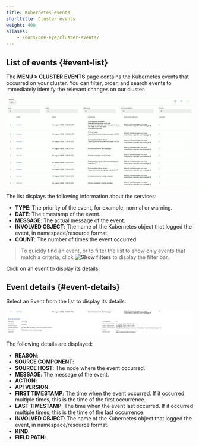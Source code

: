 ```yaml
---
title: Kubernetes events
shorttitle: Cluster events
weight: 400
aliases:
    - /docs/one-eye/cluster-events/
---
```


## List of events {#event-list}

The **MENU > CLUSTER EVENTS** page contains the Kubernetes events that occurred on your cluster. You can filter, order, and search events to immediately identify the relevant changes on our cluster.

![List of events](events-list.png)

The list displays the following information about the services:

- **TYPE**: The priority of the event, for example, normal or warning.
- **DATE**: The timestamp of the event.
- **MESSAGE**: The actual message of the event.
- **INVOLVED OBJECT**: The name of the Kubernetes object that logged the event, in namespace/resource format.
- **COUNT**: The number of times the event occurred.

> To quickly find an event, or to filter the list to show only events that match a criteria, click **![Show filters](/docs/one-eye/headless/icon-filters.png)** to display the filter bar.

Click on an event to display its [details](#event-details).

## Event details {#event-details}

Select an Event from the list to display its details.

![Details of an event](event-details.png)

The following details are displayed:

- **REASON**: 
- **SOURCE COMPONENT**: 
- **SOURCE HOST**: The node where the event occurred.
- **MESSAGE**: The message of the event.
- **ACTION**: 
- **API VERSION**: 
- **FIRST TIMESTAMP**: The time when the event occurred. If it occurred multiple times, this is the time of the first occurrence.
- **LAST TIMESTAMP**: The time when the event last occurred. If it occurred multiple times, this is the time of the last occurrence.
- **INVOLVED OBJECT**: The name of the Kubernetes object that logged the event, in namespace/resource format.
- **KIND**: 
- **FIELD PATH**: 
